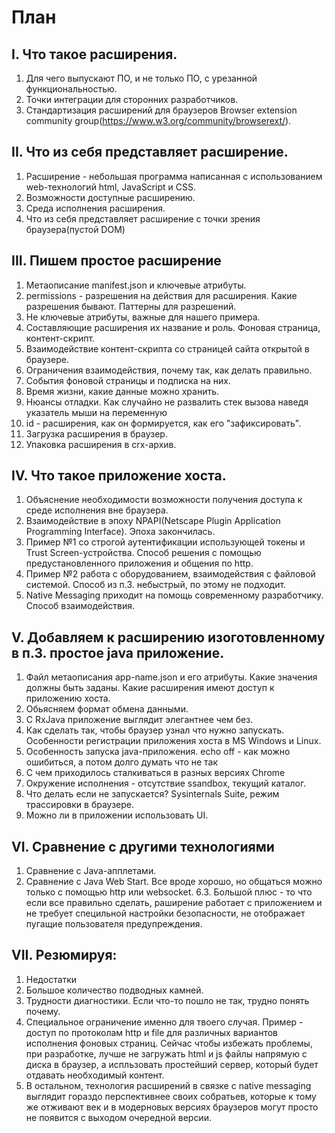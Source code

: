 # План 

## I. Что такое расширения.
1. Для чего выпускают ПО, и не только ПО, с урезанной функциональностью.
2. Точки интеграции для сторонних разработчиков.
3. Стандартизация расширений для браузеров Browser extension community group(https://www.w3.org/community/browserext/).

## II. Что из себя представляет расширение.
1. Расширение - небольшая программа написанная с использованием web-технологий html, JavaScript и CSS.
2. Возможности доступные расширению.  
3. Среда исполнения расширения.
4. Что из себя представляет расширение с точки зрения браузера(пустой DOM)  

## III. Пишем простое расширение
1. Метаописание manifest.json и ключевые атрибуты.
2. permissions - разрешения на действия для расширения. Какие разрешения бывают. Паттерны для разрешений.
3. Не ключевые атрибуты, важные для нашего примера.
4. Составляющие расширения их название и роль. Фоновая страница, контент-скрипт.
5. Взаимодействие контент-скрипта со страницей сайта открытой в браузере.
6. Ограничения взаимодействия, почему так, как делать правильно.
7. События фоновой страницы и подписка на них.
8. Время жизни, какие данные можно хранить.
9. Нюансы отладки. Как случайно не развалить стек вызова наведя указатель мыши на переменную
10. id - расширения, как он формируется, как его "зафиксировать".
11. Загрузка расширения в браузер.
12. Упаковка расширения в crx-архив.

## IV.	Что такое приложение хоста.
1. Объяснение необходимости возможности получения доступа к среде исполнения вне браузера.
2. Взаимодействие в эпоху NPAPI(Netscape Plugin Application Programming Interface). Эпоха закончилась.
3. Пример №1 со строгой аутентификации использующей токены и Trust Screen-устройства. Способ решения с помощью предустановленного приложения и общения по http.
4. Пример №2 работа с оборудованием, взаимодействия с файловой системой. Способ из п.3. небыстрый, по этому не подходит.
5. Native Messaging приходит на помощь современному разработчику. Способ взаимодействия.      

## V. Добавляем к расширению изоготовленному в п.3. простое java приложение.
1. Файл метаописания app-name.json и его атрибуты. Какие значения должны быть заданы. Какие расширения имеют доступ к приложению хоста.
2. Обьясняем формат обмена данными.
3. С RxJava приложение выглядит элегантнее чем без.
4. Как сделать так, чтобы браузер узнал что нужно запускать. Особенности регистрации приложения хоста в MS Windows и Linux.
5. Особенность запуска java-приложения. echo off - как можно ошибиться, а потом долго думать что не так
6. С чем приходилось сталкиваться в разных версиях Chrome
7. Окружение исполнения - отсутствие ssandbox, текущий каталог.
8. Что делать если не запускается? Sysinternals Suite, режим трассировки в браузере.
9. Можно ли в приложении использовать UI.

## VI.	Сравнение с другими технологиями
1. Сравнение с Java-апплетами.
2. Сравнение с Java Web Start. Все вроде хорошо, но общаться можно только с помощью http или websocket. 6.3. Большой плюс - то что если все правильно сделать, раширение работает с приложением и не требует специльной настройки безопасности, не отображает пугащие пользователя предупреждения. 

## VII. Резюмируя:
1. Недостатки
2. Большое количество подводных камней.
3. Трудности диагностики. Если что-то пошло не так, трудно понять почему.
4. Специальное ограничение именно для твоего случая. Пример - доступ по протоколам http и file для различных вариантов исполнения фоновых страниц. Сейчас чтобы избежать проблемы, при разработке, лучше не загружать html и js файлы напрямую с диска в браузер, а испльзовать простейший сервер, который будет отдавать необходимый контент. 
5. В остальном, технология расширений в связке с native messaging выглядит гораздо перспективнее своих собратьев, которые к тому же отживают век и в модерновых версиях браузеров могут просто не появится с выходом очередной версии. 